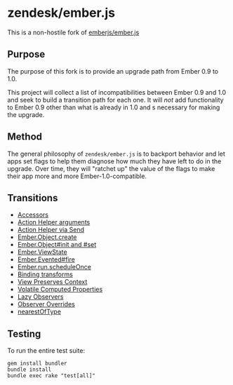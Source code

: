 # zendesk/ember.js

This is a non-hostile fork of
[emberjs/ember.js](https://github.com/emberjs/ember.js)

## Purpose

The purpose of this fork is to provide an upgrade path from Ember 0.9 to 1.0.

This project will collect a list of incompatibilities between Ember 0.9 and
1.0 and seek to build a transition path for each one. It will *not* add
functionality to Ember 0.9 other than what is already in 1.0 and s necessary
for making the upgrade.

## Method

The general philosophy of `zendesk/ember.js` is to backport behavior and let
apps set flags to help them diagnose how much they have left to do in the
upgrade. Over time, they will "ratchet up" the value of the flags to make their
app more and more Ember-1.0-compatible.

## Transitions

 * [Accessors](doc/accessors.md)
 * [Action Helper arguments](doc/action_helper.md#event-argument)
 * [Action Helper via Send](doc/action_helper.md#via-send)
 * [Ember.Object.create](doc/object_create.md)
 * [Ember.Object#init and #set](doc/set_in_init.md)
 * [Ember.ViewState](doc/view_state.md)
 * [Ember.Evented#fire](doc/evented_fire.md)
 * [Ember.run.scheduleOnce](doc/schedule_once.md)
 * [Binding transforms](doc/binding_transforms.md)
 * [View Preserves Context](doc/view_preserves_context.md)
 * [Volatile Computed Properties](doc/volatile_cps.md)
 * [Lazy Observers](doc/lazy_observers.md)
 * [Observer Overrides](doc/observer_overrides.md)
 * [nearestOfType](doc/nearest_of_type.md)

## Testing

To run the entire test suite:

    gem install bundler
    bundle install
    bundle exec rake "test[all]"
